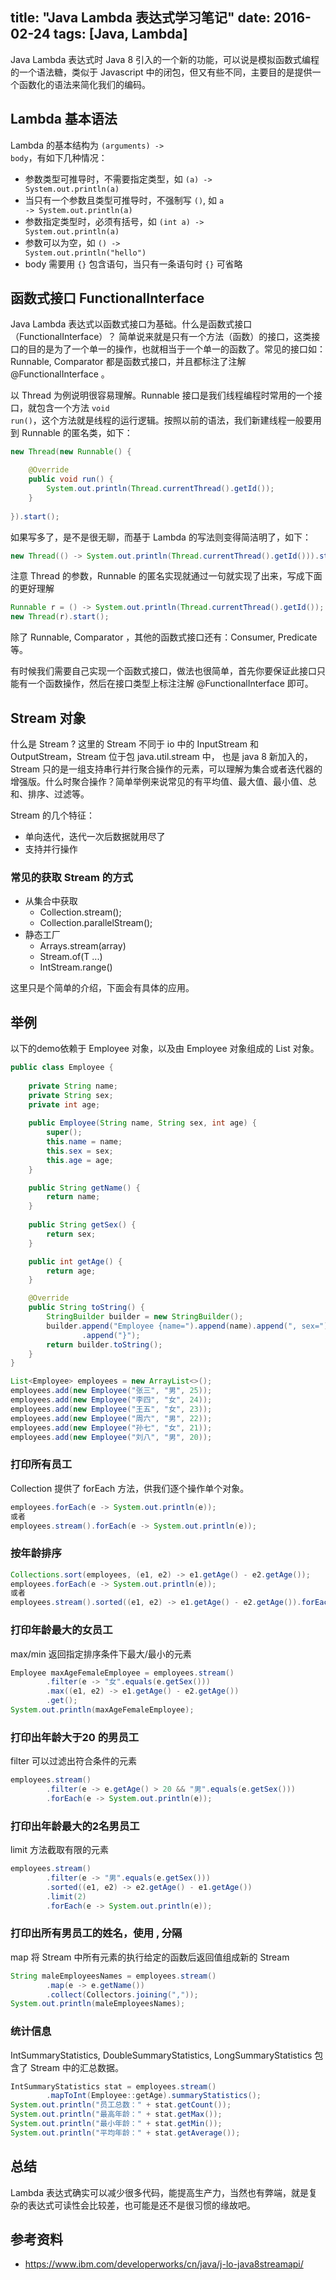 title: "Java Lambda 表达式学习笔记"
date: 2016-02-24
tags: [Java, Lambda]
---

Java Lambda 表达式时 Java 8 引入的一个新的功能，可以说是模拟函数式编程的一个语法糖，类似于 Javascript 中的闭包，但又有些不同，主要目的是提供一个函数化的语法来简化我们的编码。<!--more-->

## Lambda 基本语法

Lambda 的基本结构为 <code>(arguments) -> body</code>，有如下几种情况：

- 参数类型可推导时，不需要指定类型，如 <code>(a) -> System.out.println(a)</code>
- 当只有一个参数且类型可推导时，不强制写 <code>()</code>, 如 <code>a -> System.out.println(a)</code>
- 参数指定类型时，必须有括号，如 <code>(int a) -> System.out.println(a)</code>
- 参数可以为空，如 <code>() -> System.out.println("hello")</code>
- body 需要用 <code>{}</code> 包含语句，当只有一条语句时 <code>{}</code> 可省略

## 函数式接口 FunctionalInterface

Java Lambda 表达式以函数式接口为基础。什么是函数式接口（FunctionalInterface）？ 简单说来就是只有一个方法（函数）的接口，这类接口的目的是为了一个单一的操作，也就相当于一个单一的函数了。常见的接口如：Runnable, Comparator 都是函数式接口，并且都标注了注解 @FunctionalInterface 。

以 Thread 为例说明很容易理解。Runnable 接口是我们线程编程时常用的一个接口，就包含一个方法 <code>void run()</code>，这个方法就是线程的运行逻辑。按照以前的语法，我们新建线程一般要用到 Runnable 的匿名类，如下：

```java
new Thread(new Runnable() {

	@Override
	public void run() {
		System.out.println(Thread.currentThread().getId());
	}
	
}).start();
```

如果写多了，是不是很无聊，而基于 Lambda 的写法则变得简洁明了，如下：

```java
new Thread(() -> System.out.println(Thread.currentThread().getId())).start();
```

注意 Thread 的参数，Runnable 的匿名实现就通过一句就实现了出来，写成下面的更好理解

```java
Runnable r = () -> System.out.println(Thread.currentThread().getId());
new Thread(r).start();
```

除了 Runnable, Comparator ，其他的函数式接口还有：Consumer, Predicate 等。

有时候我们需要自己实现一个函数式接口，做法也很简单，首先你要保证此接口只能有一个函数操作，然后在接口类型上标注注解 @FunctionalInterface 即可。

## Stream 对象

什么是 Stream ? 这里的 Stream 不同于 io 中的 InputStream 和 OutputStream，Stream 位于包 java.util.stream 中， 也是 java 8 新加入的，Stream 只的是一组支持串行并行聚合操作的元素，可以理解为集合或者迭代器的增强版。什么时聚合操作？简单举例来说常见的有平均值、最大值、最小值、总和、排序、过滤等。

Stream 的几个特征：

- 单向迭代，迭代一次后数据就用尽了
- 支持并行操作

### 常见的获取 Stream 的方式

- 从集合中获取
  - Collection.stream();
  - Collection.parallelStream();
- 静态工厂
  - Arrays.stream(array) 
  - Stream.of(T ...)
  - IntStream.range()

这里只是个简单的介绍，下面会有具体的应用。

## 举例

以下的demo依赖于 Employee 对象，以及由 Employee 对象组成的 List 对象。

```java
public class Employee {
	
	private String name;
	private String sex;
	private int age;
	
	public Employee(String name, String sex, int age) {
		super();
		this.name = name;
		this.sex = sex;
		this.age = age;
	}

	public String getName() {
		return name;
	}
	
	public String getSex() {
		return sex;
	}

	public int getAge() {
		return age;
	}

	@Override
	public String toString() {
		StringBuilder builder = new StringBuilder();
		builder.append("Employee {name=").append(name).append(", sex=").append(sex).append(", age=").append(age)
				.append("}");
		return builder.toString();
	}	
}
```

``` java
List<Employee> employees = new ArrayList<>();
employees.add(new Employee("张三", "男", 25));
employees.add(new Employee("李四", "女", 24));
employees.add(new Employee("王五", "女", 23));
employees.add(new Employee("周六", "男", 22));
employees.add(new Employee("孙七", "女", 21));
employees.add(new Employee("刘八", "男", 20));
```

### 打印所有员工

Collection 提供了 forEach 方法，供我们逐个操作单个对象。

```java
employees.forEach(e -> System.out.println(e)); 
或者
employees.stream().forEach(e -> System.out.println(e)); 
```

### 按年龄排序

```java
Collections.sort(employees, (e1, e2) -> e1.getAge() - e2.getAge());
employees.forEach(e -> System.out.println(e));
或者
employees.stream().sorted((e1, e2) -> e1.getAge() - e2.getAge()).forEach(e -> System.out.println(e)); 
```

### 打印年龄最大的女员工

max/min 返回指定排序条件下最大/最小的元素

```java
Employee maxAgeFemaleEmployee = employees.stream()
		.filter(e -> "女".equals(e.getSex()))
		.max((e1, e2) -> e1.getAge() - e2.getAge())
		.get();
System.out.println(maxAgeFemaleEmployee);
```

### 打印出年龄大于20 的男员工

filter 可以过滤出符合条件的元素

```java
employees.stream()
		.filter(e -> e.getAge() > 20 && "男".equals(e.getSex()))
		.forEach(e -> System.out.println(e));
```

### 打印出年龄最大的2名男员工

limit 方法截取有限的元素

```java
employees.stream()
		.filter(e -> "男".equals(e.getSex()))
		.sorted((e1, e2) -> e2.getAge() - e1.getAge())
		.limit(2)
		.forEach(e -> System.out.println(e));
```

### 打印出所有男员工的姓名，使用 , 分隔

map 将 Stream 中所有元素的执行给定的函数后返回值组成新的 Stream

```java
String maleEmployeesNames = employees.stream()
		.map(e -> e.getName())
		.collect(Collectors.joining(","));
System.out.println(maleEmployeesNames);
```

### 统计信息

IntSummaryStatistics, DoubleSummaryStatistics, LongSummaryStatistics 包含了 Stream 中的汇总数据。

```java
IntSummaryStatistics stat = employees.stream()
		.mapToInt(Employee::getAge).summaryStatistics();
System.out.println("员工总数：" + stat.getCount());
System.out.println("最高年龄：" + stat.getMax());
System.out.println("最小年龄：" + stat.getMin());
System.out.println("平均年龄：" + stat.getAverage());
```

## 总结

Lambda 表达式确实可以减少很多代码，能提高生产力，当然也有弊端，就是复杂的表达式可读性会比较差，也可能是还不是很习惯的缘故吧。

## 参考资料

- https://www.ibm.com/developerworks/cn/java/j-lo-java8streamapi/

